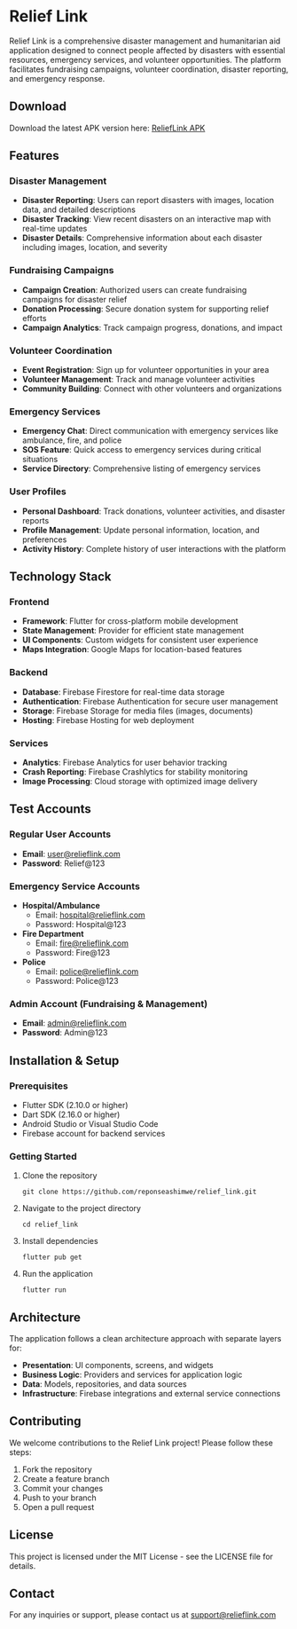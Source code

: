 # Relief Link

Relief Link is a comprehensive disaster management and humanitarian aid application designed to connect people affected by disasters with essential resources, emergency services, and volunteer opportunities. The platform facilitates fundraising campaigns, volunteer coordination, disaster reporting, and emergency response.

## Download

Download the latest APK version here: [ReliefLink APK](https://drive.google.com/drive/folders/1hwPyT-9O698s-pKVJhRVqQM2QCMK9BN4?usp=drive_link)

## Features

### Disaster Management

- **Disaster Reporting**: Users can report disasters with images, location data, and detailed descriptions
- **Disaster Tracking**: View recent disasters on an interactive map with real-time updates
- **Disaster Details**: Comprehensive information about each disaster including images, location, and severity

### Fundraising Campaigns

- **Campaign Creation**: Authorized users can create fundraising campaigns for disaster relief
- **Donation Processing**: Secure donation system for supporting relief efforts
- **Campaign Analytics**: Track campaign progress, donations, and impact

### Volunteer Coordination

- **Event Registration**: Sign up for volunteer opportunities in your area
- **Volunteer Management**: Track and manage volunteer activities
- **Community Building**: Connect with other volunteers and organizations

### Emergency Services

- **Emergency Chat**: Direct communication with emergency services like ambulance, fire, and police
- **SOS Feature**: Quick access to emergency services during critical situations
- **Service Directory**: Comprehensive listing of emergency services

### User Profiles

- **Personal Dashboard**: Track donations, volunteer activities, and disaster reports
- **Profile Management**: Update personal information, location, and preferences
- **Activity History**: Complete history of user interactions with the platform

## Technology Stack

### Frontend

- **Framework**: Flutter for cross-platform mobile development
- **State Management**: Provider for efficient state management
- **UI Components**: Custom widgets for consistent user experience
- **Maps Integration**: Google Maps for location-based features

### Backend

- **Database**: Firebase Firestore for real-time data storage
- **Authentication**: Firebase Authentication for secure user management
- **Storage**: Firebase Storage for media files (images, documents)
- **Hosting**: Firebase Hosting for web deployment

### Services

- **Analytics**: Firebase Analytics for user behavior tracking
- **Crash Reporting**: Firebase Crashlytics for stability monitoring
- **Image Processing**: Cloud storage with optimized image delivery

## Test Accounts

### Regular User Accounts

- **Email**: user@relieflink.com
- **Password**: Relief@123

### Emergency Service Accounts

- **Hospital/Ambulance**
  - Email: hospital@relieflink.com
  - Password: Hospital@123
- **Fire Department**
  - Email: fire@relieflink.com
  - Password: Fire@123
- **Police**
  - Email: police@relieflink.com
  - Password: Police@123

### Admin Account (Fundraising & Management)

- **Email**: admin@relieflink.com
- **Password**: Admin@123

## Installation & Setup

### Prerequisites

- Flutter SDK (2.10.0 or higher)
- Dart SDK (2.16.0 or higher)
- Android Studio or Visual Studio Code
- Firebase account for backend services

### Getting Started

1. Clone the repository

   ```
   git clone https://github.com/reponseashimwe/relief_link.git
   ```

2. Navigate to the project directory

   ```
   cd relief_link
   ```

3. Install dependencies

   ```
   flutter pub get
   ```

4. Run the application
   ```
   flutter run
   ```

## Architecture

The application follows a clean architecture approach with separate layers for:

- **Presentation**: UI components, screens, and widgets
- **Business Logic**: Providers and services for application logic
- **Data**: Models, repositories, and data sources
- **Infrastructure**: Firebase integrations and external service connections

## Contributing

We welcome contributions to the Relief Link project! Please follow these steps:

1. Fork the repository
2. Create a feature branch
3. Commit your changes
4. Push to your branch
5. Open a pull request

## License

This project is licensed under the MIT License - see the LICENSE file for details.

## Contact

For any inquiries or support, please contact us at support@relieflink.com
